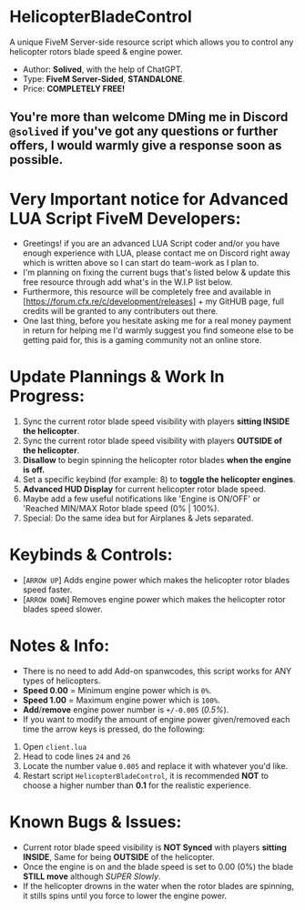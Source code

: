 # HelicopterBladeControl
A unique FiveM Server-side resource script which allows you to control any helicopter rotors blade speed &amp; engine power.
- Author: **Solived**, with the help of ChatGPT.
- Type: **FiveM Server-Sided**, **STANDALONE**.
- Price: **COMPLETELY FREE!**

## You're more than welcome DMing me in Discord `@solived` if you've got any questions or further offers, I would warmly give a response soon as possible.

# Very Important notice for **Advanced LUA Script FiveM Developers**:
- Greetings! if you are an advanced LUA Script coder and/or you have enough experience with LUA, please contact me on Discord right away which is written above so I can start do team-work as I plan to.
- I'm planning on fixing the current bugs that's listed below & update this free resource through add what's in the W.I.P list below.
- Furthermore, this resource will be completely free and available in [https://forum.cfx.re/c/development/releases] + my GitHUB page, full credits will be granted to any contributers out there.
- One last thing, before you hesitate asking me for a real money payment in return for helping me I'd warmly suggest you find someone else to be getting paid for, this is a gaming community not an online store.

# Update Plannings & Work In Progress:
1. Sync the current rotor blade speed visibility with players **sitting INSIDE the helicopter**.
2. Sync the current rotor blade speed visibility with players **OUTSIDE of the helicopter**.
3. **Disallow** to begin spinning the helicopter rotor blades **when the engine is off.**
4. Set a specific keybind (for example: 8) to **toggle the helicopter engines**.
5. **Advanced HUD Display** for current helicopter rotor blade speed.
6. Maybe add a few useful notifications like 'Engine is ON/OFF' or 'Reached MIN/MAX Rotor blade speed (0% | 100%).
7. Special: Do the same idea but for Airplanes & Jets separated.

# Keybinds & Controls:
- [`ARROW UP`] Adds engine power which makes the helicopter rotor blades speed faster.
- [`ARROW DOWN`] Removes engine power which makes the helicopter rotor blades speed slower.

# Notes & Info:
- There is no need to add Add-on spanwcodes, this script works for ANY types of helicopters.
- **Speed 0.00** = Minimum engine power which is `0%`.
- **Speed 1.00** = Maximum engine power which is `100%`.
- **Add**/**remove** engine power number is `+/-0.005` (_0.5%_).
- If you want to modify the amount of engine power given/removed each time the arrow keys is pressed, do the following:
1. Open `client.lua`
2. Head to code lines `24` and `26`
3. Locate the number value `0.005` and replace it with whatever you'd like.
4. Restart script `HelicopterBladeControl`, it is recommended **NOT** to choose a higher number than **0.1** for the realistic experience.

# Known Bugs & Issues:
- Current rotor blade speed visibility is **NOT Synced** with players **sitting INSIDE**, Same for being **OUTSIDE** of the helicopter.
- Once the engine is on and the blade speed is set to 0.00 (0%) the blade **STILL move** although _SUPER Slowly_.
- If the helicopter drowns in the water when the rotor blades are spinning, it stills spins until you force to lower the engine power.
